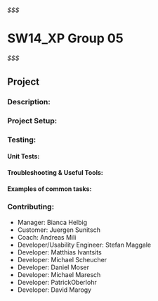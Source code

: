 ###### $$$
# SW14_XP Group 05
###### $$$
## Project

### Description:

### Project Setup:

### Testing:

#### Unit Tests:


#### Troubleshooting & Useful Tools:

#### Examples of common tasks:


### Contributing:
* Manager: Bianca Helbig
* Customer: Juergen Sunitsch
* Coach: Andreas Mili
* Developer/Usability Engineer: Stefan Maggale
* Developer: Matthias Ivantsits
* Developer: Michael Scheucher
* Developer: Daniel Moser
* Developer: Michael Maresch
* Developer: PatrickOberlohr
* Developer: David Marogy